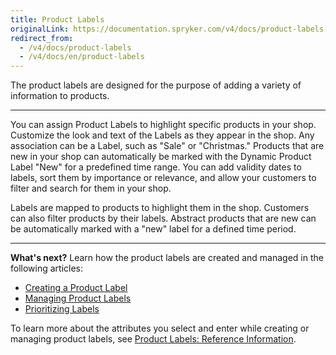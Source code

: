 ```yaml
---
title: Product Labels
originalLink: https://documentation.spryker.com/v4/docs/product-labels
redirect_from:
  - /v4/docs/product-labels
  - /v4/docs/en/product-labels
---
```


The product labels are designed for the purpose of adding a variety of information to products.
***
You can assign Product Labels to highlight specific products in your shop. Customize the look and text of the Labels as they appear in the shop. Any association can be a Label, such as "Sale" or "Christmas." Products that are new in your shop can automatically be marked with the Dynamic Product Label "New" for a predefined time range. You can add validity dates to labels, sort them by importance or relevance, and allow your customers to filter and search for them in your shop.

Labels are mapped to products to highlight them in the shop. Customers can also filter products by their labels. Abstract products that are new can be automatically marked with a "new" label for a defined time period.
***
**What's next?**
Learn how the product labels are created and managed in the following articles:
* [Creating a Product Label](/docs/scos/dev/user-guides/202001.0/back-office-user-guide/products/product-labels/creating-a-prod)
* [Managing Product Labels](/docs/scos/dev/user-guides/202001.0/back-office-user-guide/products/product-labels/managing-produc)
* [Prioritizing Labels](/docs/scos/dev/user-guides/202001.0/back-office-user-guide/products/product-labels/prioritizing-la)

To learn more about the attributes you select and enter while creating or managing product labels, see [Product Labels: Reference Information](/docs/scos/dev/user-guides/202001.0/back-office-user-guide/products/product-labels/references/product-labels-).
